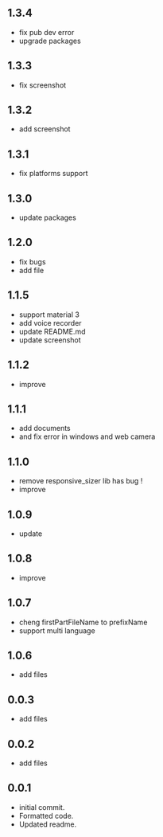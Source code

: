 ## 1.3.4
* fix pub dev error
* upgrade packages

## 1.3.3
* fix screenshot

## 1.3.2
* add screenshot

## 1.3.1
* fix platforms support

## 1.3.0
* update packages

## 1.2.0
* fix bugs
* add file

## 1.1.5
* support material 3
* add voice recorder
* update README.md
* update screenshot

## 1.1.2
* improve

## 1.1.1
* add documents
* and fix error in windows and web camera

## 1.1.0
* remove responsive_sizer lib has bug !
* improve

## 1.0.9
* update

## 1.0.8
* improve

## 1.0.7
* cheng firstPartFileName to prefixName
* support multi language

## 1.0.6
* add files

## 0.0.3
* add files

## 0.0.2
* add files

## 0.0.1
* initial commit.
* Formatted code.
* Updated readme.